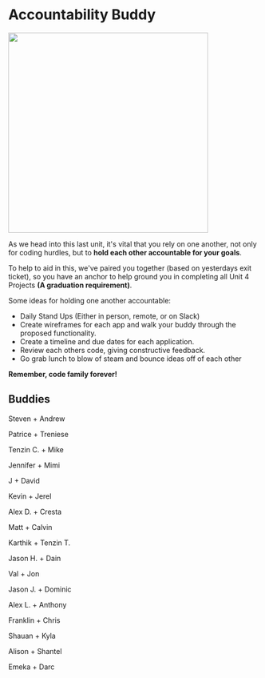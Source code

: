 # Accountability Buddy

<img src="http://thehaberdash.com/wp/wp-content/uploads/2015/12/accountability-partner-300x211-300x211.png" width=400px></img>

As we head into this last unit, it's vital that you rely on one another, not only for coding hurdles, but to **hold each other accountable for your goals**.

To help to aid in this, we've paired you together (based on yesterdays exit ticket), so you have an anchor to help ground you in completing all Unit 4 Projects **(A graduation requirement)**.

Some ideas for holding one another accountable:
* Daily Stand Ups (Either in person, remote, or on Slack)
* Create wireframes for each app and walk your buddy through the proposed functionality.
* Create a timeline and due dates for each application.
* Review each others code, giving constructive feedback.
* Go grab lunch to blow of steam and bounce ideas off of each other

**Remember, code family forever!**

## Buddies

Steven + Andrew

Patrice + Treniese

Tenzin C. + Mike

Jennifer + Mimi

J + David

Kevin + Jerel

Alex D. + Cresta

Matt + Calvin

Karthik + Tenzin T.

Jason H. + Dain

Val + Jon

Jason J. + Dominic

Alex L. + Anthony

Franklin + Chris

Shauan + Kyla

Alison + Shantel

Emeka + Darc

